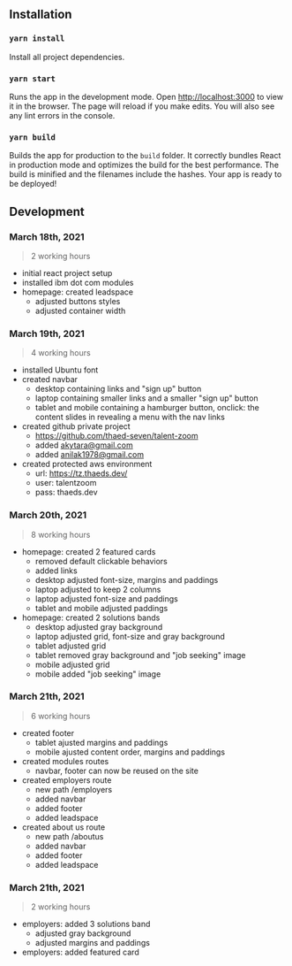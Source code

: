 ## Installation

### `yarn install`

Install all project dependencies.

### `yarn start`

Runs the app in the development mode. Open [http://localhost:3000](http://localhost:3000) to view it in the browser. The page will reload if you make edits. You will also see any lint errors in the console.

### `yarn build`

Builds the app for production to the `build` folder. It correctly bundles React in production mode and optimizes the build for the best performance. The build is minified and the filenames include the hashes. Your app is ready to be deployed!

## Development

### March 18th, 2021
> 2 working hours

- initial react project setup
- installed ibm dot com modules
- homepage: created leadspace
  - adjusted buttons styles
  - adjusted container width

### March 19th, 2021
> 4 working hours

- installed Ubuntu font
- created navbar
  - desktop containing links and "sign up" button
  - laptop containing smaller links and a smaller "sign up" button
  - tablet and mobile containing a hamburger button, onclick: the content slides in revealing a menu with the nav links
- created github private project
  - https://github.com/thaed-seven/talent-zoom
  - added akytara@gmail.com
  - added anilak1978@gmail.com
- created protected aws environment
  - url: https://tz.thaeds.dev/
  - user: talentzoom
  - pass: thaeds.dev

### March 20th, 2021
> 8 working hours

- homepage: created 2 featured cards
  - removed default clickable behaviors
  - added links
  - desktop adjusted font-size, margins and paddings
  - laptop adjusted to keep 2 columns
  - laptop adjusted font-size and paddings
  - tablet and mobile adjusted paddings
- homepage: created 2 solutions bands
  - desktop adjusted gray background
  - laptop adjusted grid, font-size and gray background
  - tablet adjusted grid
  - tablet removed gray background and "job seeking" image
  - mobile adjusted grid
  - mobile added "job seeking" image

### March 21th, 2021
> 6 working hours

- created footer
  - tablet ajusted margins and paddings
  - mobile ajusted content order, margins and paddings
- created modules routes
  - navbar, footer can now be reused on the site
- created employers route
  - new path /employers
  - added navbar
  - added footer
  - added leadspace
- created about us route
  - new path /aboutus
  - added navbar
  - added footer
  - added leadspace


### March 21th, 2021
> 2 working hours

- employers: added 3 solutions band
  - adjusted gray background
  - adjusted margins and paddings
- employers: added featured card